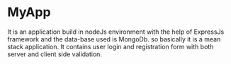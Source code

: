 # MyApp

It is an application build in nodeJs environment with the help of ExpressJs framework and the data-base used is MongoDb. so basically it is a mean stack application. It contains user login and registration form with both server and client side validation.
